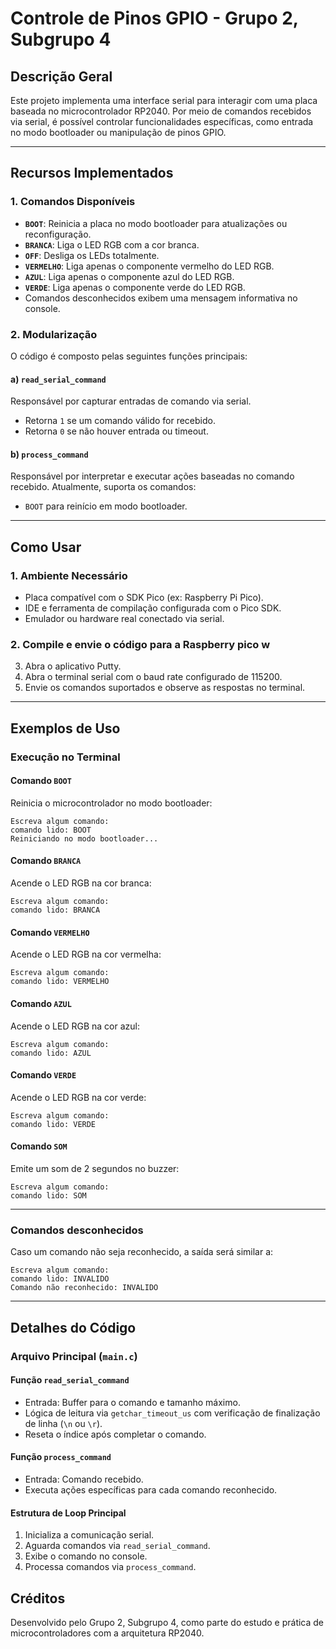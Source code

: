 # **Controle de Pinos GPIO - Grupo 2, Subgrupo 4**

## **Descrição Geral**
Este projeto implementa uma interface serial para interagir com uma placa baseada no microcontrolador RP2040. Por meio de comandos recebidos via serial, é possível controlar funcionalidades específicas, como entrada no modo bootloader ou manipulação de pinos GPIO.

---

## **Recursos Implementados**

### **1. Comandos Disponíveis**
- **`BOOT`**: Reinicia a placa no modo bootloader para atualizações ou reconfiguração.
- **`BRANCA`**: Liga o LED RGB com a cor branca.
- **`OFF`**: Desliga os LEDs totalmente.
- **`VERMELHO`**: Liga apenas o componente vermelho do LED RGB.
- **`AZUL`**: Liga apenas o componente azul do LED RGB.
- **`VERDE`**: Liga apenas o componente verde do LED RGB.
- Comandos desconhecidos exibem uma mensagem informativa no console.

### **2. Modularização**
O código é composto pelas seguintes funções principais:

#### a) `read_serial_command`
Responsável por capturar entradas de comando via serial.
- Retorna `1` se um comando válido for recebido.
- Retorna `0` se não houver entrada ou timeout.

#### b) `process_command`
Responsável por interpretar e executar ações baseadas no comando recebido. Atualmente, suporta os comandos:
- `BOOT` para reinício em modo bootloader.

---

## **Como Usar**

### **1. Ambiente Necessário**
- Placa compatível com o SDK Pico (ex: Raspberry Pi Pico).
- IDE e ferramenta de compilação configurada com o Pico SDK.
- Emulador ou hardware real conectado via serial.

### **2. Compile e envie o código para a Raspberry pico w**
3. Abra o aplicativo Putty.
4. Abra o terminal serial com o baud rate configurado de 115200.
5. Envie os comandos suportados e observe as respostas no terminal.



---

## **Exemplos de Uso**

### **Execução no Terminal**
#### **Comando `BOOT`**
Reinicia o microcontrolador no modo bootloader:

```plaintext
Escreva algum comando:
comando lido: BOOT
Reiniciando no modo bootloader...
```

#### **Comando `BRANCA`**
Acende o LED RGB na cor branca:

```plaintext
Escreva algum comando:
comando lido: BRANCA
```

#### **Comando `VERMELHO`**
Acende o LED RGB na cor vermelha:

```plaintext
Escreva algum comando:
comando lido: VERMELHO
```

#### **Comando `AZUL`**
Acende o LED RGB na cor azul:

```plaintext
Escreva algum comando:
comando lido: AZUL
```

#### **Comando `VERDE`**
Acende o LED RGB na cor verde:

```plaintext
Escreva algum comando:
comando lido: VERDE
```

#### **Comando `SOM`**
Emite um som de 2 segundos no buzzer:

```plaintext
Escreva algum comando:
comando lido: SOM
```

---

### **Comandos desconhecidos**
Caso um comando não seja reconhecido, a saída será similar a:

```plaintext
Escreva algum comando:
comando lido: INVALIDO
Comando não reconhecido: INVALIDO
```

---



## **Detalhes do Código**

### **Arquivo Principal (`main.c`)**
#### Função `read_serial_command`
- Entrada: Buffer para o comando e tamanho máximo.
- Lógica de leitura via `getchar_timeout_us` com verificação de finalização de linha (`\n` ou `\r`).
- Reseta o índice após completar o comando.

#### Função `process_command`
- Entrada: Comando recebido.
- Executa ações específicas para cada comando reconhecido.

#### Estrutura de Loop Principal
1. Inicializa a comunicação serial.
2. Aguarda comandos via `read_serial_command`.
3. Exibe o comando no console.
4. Processa comandos via `process_command`.

## **Créditos**
Desenvolvido pelo Grupo 2, Subgrupo 4, como parte do estudo e prática de microcontroladores com a arquitetura RP2040.

